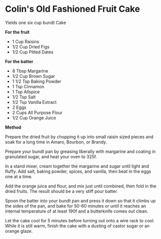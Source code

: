 # Colin's Old Fashioned Fruit Cake

Yields one six cup bundt Cake

**For the fruit**

* 1 Cup Raisins
* 1/2 Cup Dried Figs
* 1/2 Cup Pitted Dates

**For the batter**

* 8 Tbsp Margarine
* 1/2 Cup Brown Sugar
* 1 1/2 Tsp Baking Powder
* 1 Tsp Cinnamon
* 1 Tsp Allspice
* 1/2 Tsp Salt
* 1/2 Tsp Vanilla Extract
* 2 Eggs
* 2 Cups All Purpose Flour
* 1/2 Cup Orange Juice

**Method**

Prepare the dried fruit by chopping it up into small raisin sized pieces and soak for a long time in Amaro, Bourbon, or Brandy.

Prepare your bundt pan by greasing liberally with margarine and coating in granulated sugar, and heat your oven to 325f.

In a stand mixer, cream together the margarine and sugar until light and fluffy. Add salt, baking powder, spices, and vanilla, then beat in the eggs one at a time.

Add the orange juice and flour, and mix just until combined, then fold in the dried fruits. The result should be a very stiff pour batter.

Spoon the batter into your bundt pan and press it down so that it climbs up the sides of the pan, and bake for 50-60 minutes or until it reaches an internal temperature of at least 190f and a butterknife comes out clean.

Let the cake cool for 5 minutes before turning out onto a wire rack to cool. While it is still warm, finish the cake with a dusting of castor sugar or an orange glaze.
